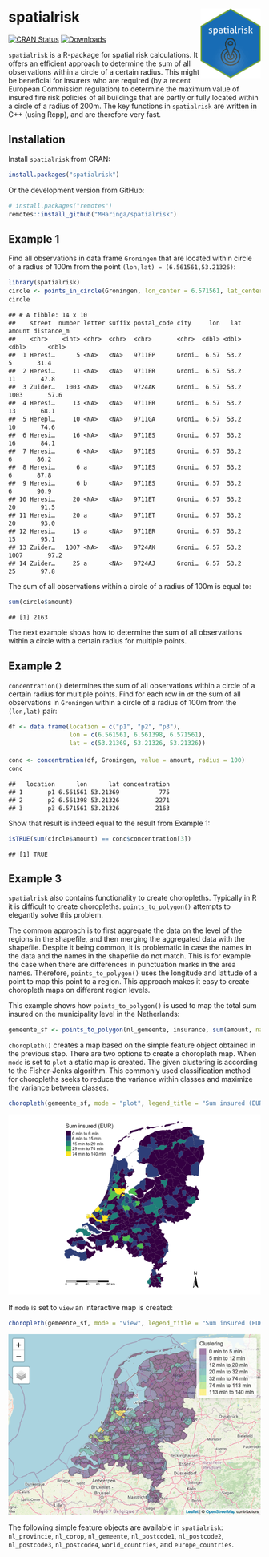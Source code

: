 
<!-- README.md is generated from README.Rmd. Please edit that file -->

# spatialrisk <img src="logo.png" align="right" alt="" width="120" />

<!-- badges: start -->

[![CRAN
Status](https://www.r-pkg.org/badges/version/spatialrisk)](https://cran.r-project.org/package=spatialrisk)
[![Downloads](https://cranlogs.r-pkg.org/badges/spatialrisk?color=blue)](https://cran.rstudio.com/package=spatialrisk)
<!-- badges: end -->

`spatialrisk` is a R-package for spatial risk calculations. It offers an
efficient approach to determine the sum of all observations within a
circle of a certain radius. This might be beneficial for insurers who
are required (by a recent European Commission regulation) to determine
the maximum value of insured fire risk policies of all buildings that
are partly or fully located within a circle of a radius of 200m. The key
functions in `spatialrisk` are written in C++ (using Rcpp), and are
therefore very fast.

## Installation

Install `spatialrisk` from CRAN:

``` r
install.packages("spatialrisk")
```

Or the development version from GitHub:

``` r
# install.packages("remotes")
remotes::install_github("MHaringa/spatialrisk")
```

## Example 1

Find all observations in data.frame `Groningen` that are located within
circle of a radius of 100m from the point `(lon,lat) =
(6.561561,53.21326)`:

``` r
library(spatialrisk)
circle <- points_in_circle(Groningen, lon_center = 6.571561, lat_center = 53.21326, radius = 100)
circle
```

    ## # A tibble: 14 x 10
    ##    street  number letter suffix postal_code city     lon   lat amount distance_m
    ##    <chr>    <int> <chr>  <chr>  <chr>       <chr>  <dbl> <dbl>  <dbl>      <dbl>
    ##  1 Heresi…      5 <NA>   <NA>   9711EP      Groni…  6.57  53.2      5       31.4
    ##  2 Heresi…     11 <NA>   <NA>   9711ER      Groni…  6.57  53.2     11       47.8
    ##  3 Zuider…   1003 <NA>   <NA>   9724AK      Groni…  6.57  53.2   1003       57.6
    ##  4 Heresi…     13 <NA>   <NA>   9711ER      Groni…  6.57  53.2     13       68.1
    ##  5 Herepl…     10 <NA>   <NA>   9711GA      Groni…  6.57  53.2     10       74.6
    ##  6 Heresi…     16 <NA>   <NA>   9711ES      Groni…  6.57  53.2     16       84.1
    ##  7 Heresi…      6 <NA>   <NA>   9711ES      Groni…  6.57  53.2      6       86.2
    ##  8 Heresi…      6 a      <NA>   9711ES      Groni…  6.57  53.2      6       87.8
    ##  9 Heresi…      6 b      <NA>   9711ES      Groni…  6.57  53.2      6       90.9
    ## 10 Heresi…     20 <NA>   <NA>   9711ET      Groni…  6.57  53.2     20       91.5
    ## 11 Heresi…     20 a      <NA>   9711ET      Groni…  6.57  53.2     20       93.0
    ## 12 Heresi…     15 a      <NA>   9711ER      Groni…  6.57  53.2     15       95.1
    ## 13 Zuider…   1007 <NA>   <NA>   9724AK      Groni…  6.57  53.2   1007       97.2
    ## 14 Zuider…     25 a      <NA>   9724AJ      Groni…  6.57  53.2     25       97.8

The sum of all observations within a circle of a radius of 100m is equal
to:

``` r
sum(circle$amount)
```

    ## [1] 2163

The next example shows how to determine the sum of all observations
within a circle with a certain radius for multiple points.

## Example 2

`concentration()` determines the sum of all observations within a circle
of a certain radius for multiple points. Find for each row in `df` the
sum of all observations in `Groningen` within a circle of a radius of
100m from the `(lon,lat)` pair:

``` r
df <- data.frame(location = c("p1", "p2", "p3"), 
                 lon = c(6.561561, 6.561398, 6.571561), 
                 lat = c(53.21369, 53.21326, 53.21326))

conc <- concentration(df, Groningen, value = amount, radius = 100)
conc
```

    ##   location      lon      lat concentration
    ## 1       p1 6.561561 53.21369           775
    ## 2       p2 6.561398 53.21326          2271
    ## 3       p3 6.571561 53.21326          2163

Show that result is indeed equal to the result from Example 1:

``` r
isTRUE(sum(circle$amount) == conc$concentration[3])
```

    ## [1] TRUE

## Example 3

`spatialrisk` also contains functionality to create choropleths.
Typically in R it is difficult to create choropleths.
`points_to_polygon()` attempts to elegantly solve this problem.

The common approach is to first aggregate the data on the level of the
regions in the shapefile, and then merging the aggregated data with the
shapefile. Despite it being common, it is problematic in case the names
in the data and the names in the shapefile do not match. This is for
example the case when there are differences in punctuation marks in the
area names. Therefore, `points_to_polygon()` uses the longitude and
latitude of a point to map this point to a region. This approach makes
it easy to create choropleth maps on different region levels.

This example shows how `points_to_polygon()` is used to map the total
sum insured on the municipality level in the Netherlands:

``` r
gemeente_sf <- points_to_polygon(nl_gemeente, insurance, sum(amount, na.rm = TRUE))
```

`choropleth()` creates a map based on the simple feature object obtained
in the previous step. There are two options to create a choropleth map.
When `mode` is set to `plot` a static map is created. The given
clustering is according to the Fisher-Jenks algorithm. This commonly
used classification method for choropleths seeks to reduce the variance
within classes and maximize the variance between classes.

``` r
choropleth(gemeente_sf, mode = "plot", legend_title = "Sum insured (EUR)", n = 5)
```

![](man/figures/example3b-1.png)<!-- -->

If `mode` is set to `view` an interactive map is created:

``` r
choropleth(gemeente_sf, mode = "view", legend_title = "Sum insured (EUR)")
```

![](man/figures/example3d-1.png)<!-- -->

The following simple feature objects are available in `spatialrisk`:
`nl_provincie`, `nl_corop`, `nl_gemeente`, `nl_postcode1`,
`nl_postcode2`, `nl_postcode3`, `nl_postcode4`, `world_countries`, and
`europe_countries`.
